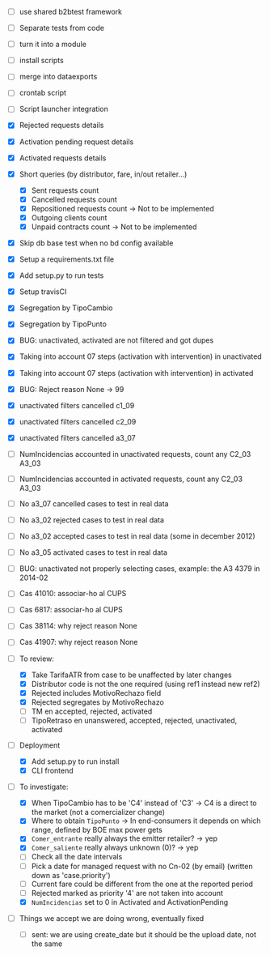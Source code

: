 - [ ] use shared b2btest framework
- [ ] Separate tests from code
- [ ] turn it into a module
- [ ] install scripts
- [ ] merge into dataexports
- [ ] crontab script
- [ ] Script launcher integration


- [x] Rejected requests details
- [x] Activation pending request details
- [x] Activated requests details
- [x] Short queries (by distributor, fare, in/out retailer...)
	- [x] Sent requests count
	- [x] Cancelled requests count
	- [x] Repositioned requests count -> Not to be implemented
	- [x] Outgoing clients count
	- [x] Unpaid contracts count -> Not to be implemented
- [x] Skip db base test when no bd config available
- [x] Setup a requirements.txt file
- [x] Add setup.py to run tests
- [x] Setup travisCI

- [x] Segregation by TipoCambio
- [x] Segregation by TipoPunto
- [x] BUG: unactivated, activated are not filtered and got dupes
- [x] Taking into account 07 steps (activation with intervention) in unactivated
- [x] Taking into account 07 steps (activation with intervention) in activated
- [x] BUG: Reject reason None -> 99
- [x] unactivated filters cancelled c1_09
- [x] unactivated filters cancelled c2_09
- [x] unactivated filters cancelled a3_07
- [ ] NumIncidencias accounted in unactivated requests, count any C2_03 A3_03
- [ ] NumIncidencias accounted in activated requests, count any C2_03 A3_03
- [ ] No a3_07 cancelled cases to test in real data
- [ ] No a3_02 rejected cases to test in real data
- [ ] No a3_02 accepted cases to test in real data (some in december 2012)
- [ ] No a3_05 activated cases to test in real data
- [ ] BUG: unactivated not properly selecting cases, example: the A3 4379 in 2014-02
- [ ] Cas 41010: associar-ho al CUPS
- [ ] Cas 6817: associar-ho al CUPS
- [ ] Cas 38114: why reject reason None
- [ ] Cas 41907: why reject reason None

- [ ] To review:
	- [x] Take TarifaATR from case to be unaffected by later changes
	- [x] Distributor code is not the one required (using ref1 instead new ref2)
	- [x] Rejected includes MotivoRechazo field
	- [x] Rejected segregates by MotivoRechazo
	- [ ] TM en accepted, rejected, activated
	- [ ] TipoRetraso en unanswered, accepted, rejected, unactivated, activated
- [ ] Deployment
	- [x] Add setup.py to run install
	- [x] CLI frontend
- [ ] To investigate:
	- [x] When TipoCambio has to be 'C4' instead of 'C3' -> C4 is a direct to the market (not a comercializer change)
	- [x] Where to obtain `TipoPunto` -> In end-consumers it depends on which range, defined by BOE max power gets
	- [x] `Comer_entrante` really always the emitter retailer? -> yep
	- [x] `Comer_saliente` really always unknown (0)? -> yep
	- [ ] Check all the date intervals
	- [ ] Pick a date for managed request with no Cn-02 (by email) (written down as 'case.priority')
	- [ ] Current fare could be different from the one at the reported period
	- [ ] Rejected marked as priority '4' are not taken into account
	- [x] `NumIncidencias` set to 0 in Activated and ActivationPending

- [ ] Things we accept we are doing wrong, eventually fixed
	- [ ] sent: we are using create_date but it should be the upload date, not the same




